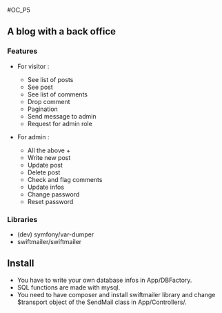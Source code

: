 #OC_P5
## A blog with a back office

### Features

* For visitor :
  * See list of posts
  * See post
  * See list of comments
  * Drop comment
  * Pagination
  * Send message to admin
  * Request for admin role

* For admin :
  * All the above +
  * Write new post
  * Update post
  * Delete post
  * Check and flag comments
  * Update infos
  * Change password
  * Reset password

### Libraries

* (dev) symfony/var-dumper
* swiftmailer/swiftmailer

## Install

* You have to write your own database infos in App/DBFactory.
* SQL functions are made with mysql.
* You need to have composer and install swiftmailer library and change $transport object of the SendMail class in App/Controllers/.
